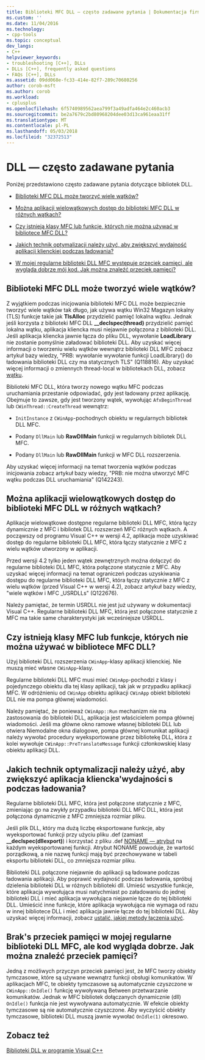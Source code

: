 ```yaml
---
title: Biblioteki MFC DLL — często zadawane pytania | Dokumentacja firmy Microsoft
ms.custom: ''
ms.date: 11/04/2016
ms.technology:
- cpp-tools
ms.topic: conceptual
dev_langs:
- C++
helpviewer_keywords:
- troubleshooting [C++], DLLs
- DLLs [C++], frequently asked questions
- FAQs [C++], DLLs
ms.assetid: 09dd068e-fc33-414e-82f7-289c70680256
author: corob-msft
ms.author: corob
ms.workload:
- cplusplus
ms.openlocfilehash: 6f5740989562aea799f3a49adfa464e2c460acb3
ms.sourcegitcommit: be2a7679c2bd80968204dee03d13ca961eaa31ff
ms.translationtype: MT
ms.contentlocale: pl-PL
ms.lasthandoff: 05/03/2018
ms.locfileid: "32372513"
---
```

# <a name="dll-frequently-asked-questions"></a>DLL — często zadawane pytania  
  
Poniżej przedstawiono często zadawane pytania dotyczące bibliotek DLL.  
    
-   [Biblioteki MFC DLL może tworzyć wiele wątków?](#mfc_multithreaded_1)  

-   [Można aplikacji wielowątkowych dostęp do biblioteki MFC DLL w różnych wątkach?](#mfc_multithreaded_2)  
  
-   [Czy istnieją klasy MFC lub funkcje, których nie można używać w bibliotece MFC DLL?](#mfc_prohibited_classes)  
  
-   [Jakich technik optymalizacji należy użyć, aby zwiększyć wydajność aplikacji klienckiej podczas ładowania?](#mfc_optimization)  
  
-   [W mojej regularne biblioteki DLL MFC występuje przeciek pamięci, ale wygląda dobrze mój kod. Jak można znaleźć przeciek pamięci?](#memory_leak)  

## <a name="mfc_multithreaded_1"></a> Biblioteki MFC DLL może tworzyć wiele wątków?  
  
Z wyjątkiem podczas inicjowania biblioteki MFC DLL może bezpiecznie tworzyć wiele wątków tak długo, jak używa wątku Win32 Magazyn lokalny (TLS) funkcje takie jak **TlsAlloc** przydzielić pamięć lokalna wątku. Jednak jeśli korzysta z biblioteki MFC DLL **__declspec(thread)** przydzielić pamięć lokalna wątku, aplikacja kliencka musi niejawnie połączona z biblioteki DLL. Jeśli aplikacja kliencka jawnie łącza do pliku DLL, wywołanie **LoadLibrary** nie zostanie pomyślnie załadować biblioteki DLL. Aby uzyskać więcej informacji o tworzeniu wielu wątków wewnątrz biblioteki DLL MFC zobacz artykuł bazy wiedzy, "PRB: wywołanie wywołanie funkcji LoadLibrary() do ładowania biblioteki DLL czy ma statycznych TLS" (Q118816). Aby uzyskać więcej informacji o zmiennych thread-local w bibliotekach DLL, zobacz [wątku](../cpp/thread.md).
  
 Biblioteki MFC DLL, która tworzy nowego wątku MFC podczas uruchamiania przestanie odpowiadać, gdy jest ładowany przez aplikację. Obejmuje to zawsze, gdy jest tworzony wątek, wywołując `AfxBeginThread` lub `CWinThread::CreateThread` wewnątrz:  
  
-   `InitInstance` z `CWinApp`-pochodnych obiektu w regularnych bibliotek DLL MFC.  
  
-   Podany `DllMain` lub **RawDllMain** funkcji w regularnych bibliotek DLL MFC.  
  
-   Podany `DllMain` lub **RawDllMain** funkcji w MFC DLL rozszerzenia.  
  
 Aby uzyskać więcej informacji na temat tworzenia wątków podczas inicjowania zobacz artykuł bazy wiedzy, "PRB: nie można utworzyć MFC wątku podczas DLL uruchamiania" (Q142243).  
  
## <a name="mfc_multithreaded_2"></a> Można aplikacji wielowątkowych dostęp do biblioteki MFC DLL w różnych wątkach?
Aplikacje wielowątkowe dostępne regularne biblioteki DLL MFC, która łączy dynamicznie z MFC i bibliotek DLL rozszerzeń MFC różnych wątkach. A począwszy od programu Visual C++ w wersji 4.2, aplikacja może uzyskiwać dostęp do regularne biblioteki DLL MFC, która łączy statycznie z MFC z wielu wątków utworzony w aplikacji.  
  
 Przed wersji 4.2 tylko jeden wątek zewnętrznych można dołączyć do regularne biblioteki DLL MFC, która połączone statycznie z MFC. Aby uzyskać więcej informacji na temat ograniczeń podczas uzyskiwania dostępu do regularne biblioteki DLL MFC, która łączy statycznie z MFC z wielu wątków (przed Visual C++ w wersji 4.2), zobacz artykuł bazy wiedzy, "wiele wątków i MFC _USRDLLs" (Q122676).  
  
 Należy pamiętać, że termin USRDLL nie jest już używany w dokumentacji Visual C++. Regularne biblioteki DLL MFC, która jest połączone statycznie z MFC ma takie same charakterystyki jak wcześniejsze USRDLL.  


## <a name="mfc_prohibited_classes"></a> Czy istnieją klasy MFC lub funkcje, których nie można używać w bibliotece MFC DLL?
Użyj biblioteki DLL rozszerzenia `CWinApp`-klasy aplikacji klienckiej. Nie muszą mieć własne `CWinApp`-klasy.  
  
Regularne biblioteki DLL MFC musi mieć `CWinApp`-pochodzi z klasy i pojedynczego obiektu dla tej klasy aplikacji, tak jak w przypadku aplikacji MFC. W odróżnieniu od `CWinApp` obiektu aplikacji `CWinApp` obiekt biblioteki DLL nie ma pompa głównej wiadomości.  
  
 Należy pamiętać, że ponieważ `CWinApp::Run` mechanizm nie ma zastosowania do biblioteki DLL, aplikacja jest właścicielem pompa głównej wiadomości. Jeśli ma główne okno ramowe własnej biblioteki DLL lub otwiera Niemodalne okna dialogowe, pompa głównej komunikat aplikacji należy wywołać procedury wyeksportowane przez bibliotekę DLL, która z kolei wywołuje `CWinApp::PreTranslateMessage` funkcji członkowskiej klasy obiektu aplikacji DLL.  

## <a name="mfc_optimization"></a> Jakich technik optymalizacji należy użyć, aby zwiększyć aplikacja kliencka&#39;wydajności s podczas ładowania?
Regularne biblioteki DLL MFC, która jest połączone statycznie z MFC, zmieniając go na zwykły przypadku biblioteki DLL MFC DLL, która jest połączona dynamicznie z MFC zmniejsza rozmiar pliku.  
  
 Jeśli plik DLL, który ma dużą liczbę eksportowane funkcje, aby wyeksportować funkcji przy użyciu pliku .def (zamiast **__declspec(dllexport)**) i korzystać z pliku .def [NONAME — atrybut](../build/exporting-functions-from-a-dll-by-ordinal-rather-than-by-name.md) na każdym wyeksportowanej funkcji. Atrybut NONAME powoduje, że wartość porządkową, a nie nazwę funkcji mają być przechowywane w tabeli eksportu biblioteki DLL, co zmniejsza rozmiar pliku.  
  
 Biblioteki DLL połączone niejawnie do aplikacji są ładowane podczas ładowania aplikacji. Aby poprawić wydajność podczas ładowania, spróbuj dzielenia biblioteki DLL w różnych biblioteki dll. Umieść wszystkie funkcje, które aplikacja wywołująca musi natychmiast po załadowaniu do jednej biblioteki DLL i mieć aplikacja wywołująca niejawnie łącze do tej biblioteki DLL. Umieścić inne funkcje, które aplikacja wywołująca nie wymaga od razu w innej bibliotece DLL i mieć aplikacja jawnie łącze do tej biblioteki DLL. Aby uzyskać więcej informacji, zobacz [ustalić, jakiej metody łączenia użyć](../build/linking-an-executable-to-a-dll.md#determining-which-linking-method-to-use).  

## <a name="memory_leak"></a> Brak&#39;s przeciek pamięci w mojej regularne biblioteki DLL MFC, ale kod wygląda dobrze. Jak można znaleźć przeciek pamięci?  
  
Jedną z możliwych przyczyn przeciek pamięci jest, że MFC tworzy obiekty tymczasowe, które są używane wewnątrz funkcji obsługi komunikatów. W aplikacjach MFC, te obiekty tymczasowe są automatycznie czyszczone w `CWinApp::OnIdle()` funkcję wywoływaną Between przetwarzanie komunikatów. Jednak w MFC bibliotek dołączanych dynamicznie (dll) `OnIdle()` funkcja nie jest wywoływana automatycznie. W efekcie obiekty tymczasowe są nie automatycznie czyszczone. Aby wyczyścić obiekty tymczasowe, biblioteki DLL muszą jawnie wywołać `OnIdle(1)` okresowo.  
  
## <a name="see-also"></a>Zobacz też  
 [Biblioteki DLL w programie Visual C++](../build/dlls-in-visual-cpp.md)